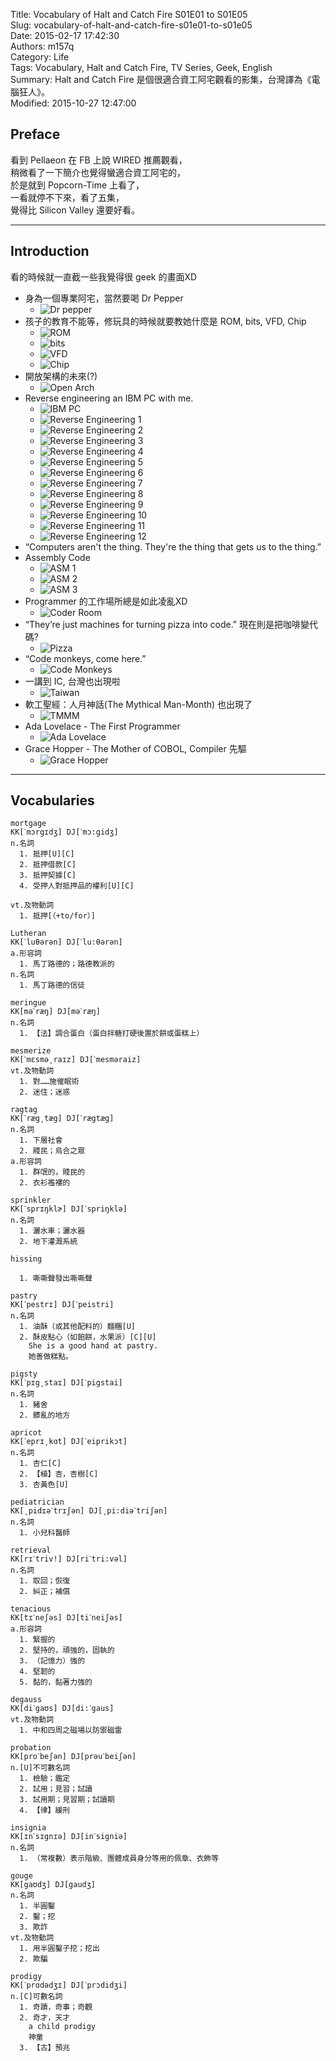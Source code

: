 Title: Vocabulary of Halt and Catch Fire S01E01 to S01E05  
Slug: vocabulary-of-halt-and-catch-fire-s01e01-to-s01e05  
Date: 2015-02-17 17:42:30  
Authors: m157q  
Category: Life  
Tags: Vocabulary, Halt and Catch Fire, TV Series, Geek, English  
Summary: Halt and Catch Fire 是個很適合資工阿宅觀看的影集，台灣譯為《電腦狂人》。  
Modified: 2015-10-27 12:47:00  
  
  
## Preface  
  
看到 Pellaeon 在 FB 上說 WIRED 推薦觀看，  
稍微看了一下簡介也覺得蠻適合資工阿宅的，  
於是就到 Popcorn-Time 上看了，  
一看就停不下來，看了五集，  
覺得比 Silicon Valley 還要好看。  
  
---  
  
## Introduction  
  
看的時候就一直截一些我覺得很 geek 的畫面XD  
  
+ 身為一個專業阿宅，當然要喝 Dr Pepper  
    + ![Dr pepper](/files/vocabularies-in-halt-and-catch-fire-s01e01-to-s01e05/drpepper.png)  
+ 孩子的教育不能等，修玩具的時候就要教她什麼是 ROM, bits, VFD, Chip  
    + ![ROM](/files/vocabularies-in-halt-and-catch-fire-s01e01-to-s01e05/toy_rom.png)  
    + ![bits](/files/vocabularies-in-halt-and-catch-fire-s01e01-to-s01e05/toy_bits.png)  
    + ![VFD](/files/vocabularies-in-halt-and-catch-fire-s01e01-to-s01e05/toy_vfd.png)  
    + ![Chip](/files/vocabularies-in-halt-and-catch-fire-s01e01-to-s01e05/toy_chip.png)  
+ 開放架構的未來(?)  
    + ![Open Arch](/files/vocabularies-in-halt-and-catch-fire-s01e01-to-s01e05/openarch.png)  
+ Reverse engineering an IBM PC with me.  
    + ![IBM PC](/files/vocabularies-in-halt-and-catch-fire-s01e01-to-s01e05/ibmpc.png)  
    + ![Reverse Engineering 1](/files/vocabularies-in-halt-and-catch-fire-s01e01-to-s01e05/re1.png)  
    + ![Reverse Engineering 2](/files/vocabularies-in-halt-and-catch-fire-s01e01-to-s01e05/re2.png)  
    + ![Reverse Engineering 3](/files/vocabularies-in-halt-and-catch-fire-s01e01-to-s01e05/re3.png)  
    + ![Reverse Engineering 4](/files/vocabularies-in-halt-and-catch-fire-s01e01-to-s01e05/re4.png)  
    + ![Reverse Engineering 5](/files/vocabularies-in-halt-and-catch-fire-s01e01-to-s01e05/re5.png)  
    + ![Reverse Engineering 6](/files/vocabularies-in-halt-and-catch-fire-s01e01-to-s01e05/re6.png)  
    + ![Reverse Engineering 7](/files/vocabularies-in-halt-and-catch-fire-s01e01-to-s01e05/re7.png)  
    + ![Reverse Engineering 8](/files/vocabularies-in-halt-and-catch-fire-s01e01-to-s01e05/re8.png)  
    + ![Reverse Engineering 9](/files/vocabularies-in-halt-and-catch-fire-s01e01-to-s01e05/re9.png)  
    + ![Reverse Engineering 10](/files/vocabularies-in-halt-and-catch-fire-s01e01-to-s01e05/re10.png)  
    + ![Reverse Engineering 11](/files/vocabularies-in-halt-and-catch-fire-s01e01-to-s01e05/re11.png)  
    + ![Reverse Engineering 12](/files/vocabularies-in-halt-and-catch-fire-s01e01-to-s01e05/re12.png)  
+ “Computers aren't the thing. They're the thing that gets us to the thing.”  
+ Assembly Code  
    + ![ASM 1](/files/vocabularies-in-halt-and-catch-fire-s01e01-to-s01e05/asm1.png)  
    + ![ASM 2](/files/vocabularies-in-halt-and-catch-fire-s01e01-to-s01e05/asm2.png)  
    + ![ASM 3](/files/vocabularies-in-halt-and-catch-fire-s01e01-to-s01e05/asm3.png)  
+ Programmer 的工作場所總是如此凌亂XD  
    + ![Coder Room](/files/vocabularies-in-halt-and-catch-fire-s01e01-to-s01e05/coderroom.png)  
+ “They’re just machines for turning pizza into code.” 現在則是把咖啡變代碼?  
    + ![Pizza](/files/vocabularies-in-halt-and-catch-fire-s01e01-to-s01e05/pizza.png)  
+ “Code monkeys, come here.”  
    + ![Code Monkeys](/files/vocabularies-in-halt-and-catch-fire-s01e01-to-s01e05/codemonkeys.png)  
+ 一講到 IC, 台灣也出現啦  
    + ![Taiwan](/files/vocabularies-in-halt-and-catch-fire-s01e01-to-s01e05/taiwan.png)  
+ 軟工聖經：人月神話(The Mythical Man-Month) 也出現了  
    + ![TMMM](/files/vocabularies-in-halt-and-catch-fire-s01e01-to-s01e05/tmmm.png)  
+ Ada Lovelace - The First Programmer  
    + ![Ada Lovelace](/files/vocabularies-in-halt-and-catch-fire-s01e01-to-s01e05/adalovelace.png)  
+ Grace Hopper - The Mother of COBOL, Compiler 先驅  
    + ![Grace Hopper](/files/vocabularies-in-halt-and-catch-fire-s01e01-to-s01e05/gracehopper.png)  
  
---  
  
## Vocabularies  
  
```  
mortgage  
KK[ˋmɔrgɪdʒ] DJ[ˋmɔ:gidʒ]  
n.名詞  
  1. 抵押[U][C]  
  2. 抵押借款[C]  
  3. 抵押契據[C]  
  4. 受押人對抵押品的權利[U][C]  
  
vt.及物動詞  
  1. 抵押[（+to/for）]  
```  
```  
Lutheran  
KK[ˋluθərən] DJ[ˋlu:θərən]  
a.形容詞  
  1. 馬丁路德的；路德教派的  
n.名詞  
  1. 馬丁路德的信徒  
```  
```  
meringue  
KK[məˋræŋ] DJ[məˋræŋ]  
n.名詞  
  1. 【法】調合蛋白（蛋白拌糖打硬後置於餅或蛋糕上）  
```  
```  
mesmerize  
KK[ˋmɛsmə͵raɪz] DJ[ˋmesməraiz]  
vt.及物動詞  
  1. 對……施催眠術  
  2. 迷住；迷惑  
```  
```  
ragtag  
KK[ˋræg͵tæg] DJ[ˋrægtæg]  
n.名詞  
  1. 下層社會  
  2. 賤民；烏合之眾  
a.形容詞  
  1. 群氓的，賤民的  
  2. 衣衫襤褸的  
```  
```  
sprinkler  
KK[ˋsprɪŋklɚ] DJ[ˋspriŋklə]  
n.名詞  
  1. 灑水車；灑水器  
  2. 地下灌溉系統  
```  
```  
hissing  
  
  1. 嘶嘶聲發出嘶嘶聲  
```  
```  
pastry  
KK[ˋpestrɪ] DJ[ˋpeistri]  
n.名詞  
  1. 油酥（或其他配料的）麵糰[U]  
  2. 酥皮點心（如餡餅，水果派）[C][U]  
    She is a good hand at pastry.  
    她善做糕點。  
```  
```  
pigsty  
KK[ˋpɪg͵staɪ] DJ[ˋpigstai]  
n.名詞  
  1. 豬舍  
  2. 髒亂的地方  
```  
```  
apricot  
KK[ˋeprɪ͵kɑt] DJ[ˋeiprikɔt]  
n.名詞  
  1. 杏仁[C]  
  2. 【植】杏，杏樹[C]  
  3. 杏黃色[U]  
```  
```  
pediatrician  
KK[͵pidɪəˋtrɪʃən] DJ[͵pi:diəˋtriʃən]  
n.名詞  
  1. 小兒科醫師  
```  
```  
retrieval  
KK[rɪˋtriv!] DJ[riˋtri:vəl]  
n.名詞  
  1. 取回；恢復  
  2. 糾正；補償  
```  
```  
tenacious  
KK[tɪˋneʃəs] DJ[tiˋneiʃəs]  
a.形容詞  
  1. 緊握的  
  2. 堅持的，頑強的，固執的  
  3. （記憶力）強的  
  4. 堅韌的  
  5. 黏的，黏著力強的  
```  
```  
degauss  
KK[diˋgaʊs] DJ[di:ˋgaus]  
vt.及物動詞  
  1. 中和四周之磁場以防禦磁雷  
```  
```  
probation  
KK[proˋbeʃən] DJ[prəuˋbeiʃən]  
n.[U]不可數名詞  
  1. 檢驗；鑑定  
  2. 試用；見習；試讀  
  3. 試用期；見習期；試讀期  
  4. 【律】緩刑  
```  
```  
insignia  
KK[ɪnˋsɪgnɪə] DJ[inˋsigniə]  
n.名詞  
  1. （常複數）表示階級、團體成員身分等用的佩章、衣飾等  
```  
```  
gouge  
KK[gaʊdʒ] DJ[gaudʒ]  
n.名詞  
  1. 半圓鑿  
  2. 鑿；挖  
  3. 欺詐  
vt.及物動詞  
  1. 用半圓鑿子挖；挖出  
  2. 欺騙  
```  
```  
prodigy  
KK[ˋprɑdədʒɪ] DJ[ˋprɔdidʒi]  
n.[C]可數名詞  
  1. 奇蹟，奇事；奇觀  
  2. 奇才，天才  
    a child prodigy  
    神童  
  3. 【古】預兆  
```  
